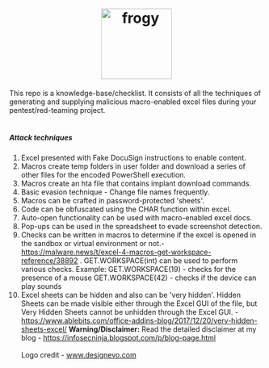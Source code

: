 <h1 align="center">
  <a href="https://github.com/iamthefrogy/frogy"><img src="https://user-images.githubusercontent.com/8291014/111030700-a4cf2180-83fb-11eb-840b-39185a478d85.png" alt="frogy" height=140px></a>
  </h1>
This repo is a knowledge-base/checklist. It consists of all the techniques of generating and supplying malicious macro-enabled excel files during your pentest/red-teaming project.<br/><br/>
    
##### Attack techniques
1. Excel presented with Fake DocuSign instructions to enable content.
2. Macros create temp folders in user folder and download a series of other files for the encoded PowerShell execution.
3. Macros create an hta file that contains implant download commands.
4. Basic evasion technique - Change file names frequently.
5. Macros can be crafted in password-protected 'sheets'.
6. Code can be obfuscated using the CHAR function within excel.
7. Auto-open functionality can be used with macro-enabled excel docs.
8. Pop-ups can be used in the spreadsheet to evade screenshot detection.
9. Checks can be written in macros to determine if the excel is opened in the sandbox or virtual environment or not.- https://malware.news/t/excel-4-macros-get-workspace-reference/38892 . GET.WORKSPACE(int) can be used to perform various checks. Example:
GET.WORKSPACE(19) - checks for the presence of a mouse
GET.WORKSPACE(42) - checks if the device can play sounds
10. Excel sheets can be hidden and also can be 'very hidden'. Hidden Sheets can be made visible either through the Excel GUI of the file, but Very Hidden Sheets cannot be unhidden through the Excel GUI. - https://www.ablebits.com/office-addins-blog/2017/12/20/very-hidden-sheets-excel/
**Warning/Disclaimer:** Read the detailed disclaimer at my blog - https://infosecninja.blogspot.com/p/blog-page.html<br/><br/>
Logo credit - www.designevo.com
